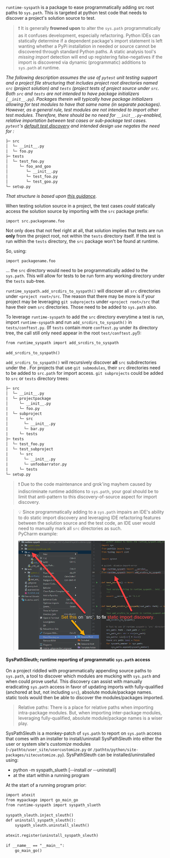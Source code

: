 `runtime-syspath` is a package to ease programmatically adding src root
paths to `sys.path`. This is targeted at python test code that needs to
discover a project's solution source to test.

> :exclamation: It is generally **frowned upon** to alter the `sys.path`
> programmatically as it confuses development, especially refactoring.
> Python IDEs can statically determine if a dependent package's import
> statement is left wanting whether a PyPi installation in needed or
> source cannot be discovered through standard Python paths. A static
> analysis tool's *missing import* detection will end up registering
> false-negatives if the import is discovered via dynamic (programmatic)
> additions to `sys.path` at runtime.

*The following description assumes the use of `pytest` unit testing
support and a project file structuring that includes project root
directories named `src` (project solution) and `tests` (project tests of
project source under `src`. Both `src` and `tests` are not intended to
have package initializers (`__init__.py`). Packages therein will
typically have package initializers allowing for test modules to have
that same name (in separate packages). However, as a general rule, test
modules are not intended to import other test modules. Therefore, there
should be no need for `__init__.py`-enabled, relative importation
between test cases or sub-package test cases. `pytest`'s
[default test discovery](https://docs.pytest.org/en/latest/goodpractices.html#test-discovery)
and intended design use negates the need for :*

```
├─ src
│  └─ __init__.py
|  └─ foo.py
├─ tests
│  └─ test_foo.py
│     └─ foo_and_goo
│        └─ __init__.py
│        └─ test_foo.py
│        └─ test_goo.py
└─ setup.py
```
*That structure is based upon
[this guidance](https://blog.ionelmc.ro/2014/05/25/python-packaging/#the-structure).*

When testing solution source in a project, the test cases _could_
statically access the solution source by importing with the `src`
package prefix:

```
import src.packagename.foo
```
Not only does that not feel right at all, that solution implies that
tests are run **only** from the project root, not within the `tests`
directory itself. If the test is run within the `tests` directory, the
`src` package won't be found at runtime.

So, using:
```
import packagename.foo
```
... the `src` directory would need to be programmatically added to the
`sys.path`. This will allow for tests to be run form any working
directory under the `tests` sub-tree.

`runtime_syspath.add_srcdirs_to_syspath()` will discover all `src`
directories under `<project root>/src`. The reason that there may be
more is if your project may be leveraging `git subprojects` under
`<project root>/src` that have their own `src` directories. Those need
to be added to `sys.path` also.

To leverage `runtime-syspath` to add the `src` directory everytime a
test is run, import `runtime-syspath` and run
`add_srcdirs_to_syspath()` in `tests/conftest.py`. (If `tests`
contain more `conftest.py` under its directory tree, the call still only
need appear in the root `test/conftest.py`!):
 ```
 from runtime_syspath import add_srcdirs_to_syspath
 
 add_srcdirs_to_syspath() 
 ```

`add_srcdirs_to_syspath()` will recursively discover **all** `src`
subdirectories under the <project root>. For projects that use `git
submodules`, their `src` directories need to be added to `src.path` for
import access. `git subprojects` could be added to `src` or `tests`
directory trees:

```
├─ src
│  └─ __init__.py
|  └─ projectpackage
│     └─ __init__.py
|     └─ foo.py
|  └─ subproject
|     └─ src
│       └─ __init__.py
|       └─ bar.py
|     └─ tests
├─ tests
│  └─ test_foo.py
|  └─ test_subproject
|     └─ src
│       └─ __init__.py
|       └─ unfoobarrator.py
|     └─ tests
└─ setup.py
```

> :exclamation: Due to the code maintenance and grok'ing mayhem caused
> by indiscriminate runtime additions to `sys.path`, your goal should be
> to limit that anti-pattern to this discovery-of-source aspect for
> import discovery.

> :bulb: Since programmatically adding to a `sys.path` impairs an IDE's
> ability to do static import discovery and leveraging IDE refactoring
> features between the solution source and the test code, an IDE user
> would need to manually mark all `src` directories as such.  
> PyCharm example:
>
> ![image](docs/images/IDE_SetSrc.png)

#### SysPathSleuth; runtime reporting of programmatic `sys.path` access

On a project riddled with programmatically appending source paths to
`sys.path`, a tool to discover which modules are mucking with `sys.path`
and when could prove useful. This discovery can assist with manually
eradicating `sys.path` access in favor of updating imports with
fully-qualified (anchored at but, not including `src`), absolute
module/package names. static tools would then be able to discover the
modules/packages imported.
> Relative paths: There is a place for relative paths when importing
> intra-package modules. But, when importing inter-package modules,
> leveraging fully-qualified, absolute module/package names is a wiser
> play.

SysPathSleuth is a monkey-patch of `sys.path` to report on `sys.path`
access that comes with an installer to install/uninstall SysPathSleuth
into either the user or system site's _customize_ modules
(`~/pathto/user_site/usercustomize.py` or
`/pathto/python/site-packages/sitecustomize.py`). SysPathSleuth can be
installed/uninstalled using:
* python -m syspath_slueth \[--install _or_ --uninstall]
* at the start within a running program

At the start of a running program prior:
```
import atexit
from mypackage import go_main_go
from runtime-syspath import syspath_slueth

syspath_sleuth.inject_sleuth()
def uninstall_syspath_sleuth():
    syspath_sleuth.uninstall_sleuth()

atexit.register(uninstall_syspath_sleuth)

if __name__ == "__main__":
    go_main_go()

```

